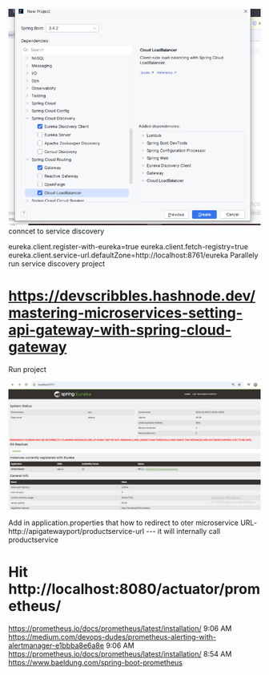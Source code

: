 ![img.png](img.png)
conncet to service discovery

eureka.client.register-with-eureka=true
eureka.client.fetch-registry=true
eureka.client.service-url.defaultZone=http://localhost:8761/eureka
Parallely run service discovery project
# https://devscribbles.hashnode.dev/mastering-microservices-setting-api-gateway-with-spring-cloud-gateway
Run project

![img_1.png](img_1.png)

Add in application.properties that how to redirect to oter microservice
URL- http://apigatewayport/productservice-url --- it will internally call productservice 
# Hit http://localhost:8080/actuator/prometheus/
https://prometheus.io/docs/prometheus/latest/installation/
9:06 AM
https://medium.com/devops-dudes/prometheus-alerting-with-alertmanager-e1bbba8e6a8e
9:06 AM
https://prometheus.io/docs/prometheus/latest/installation/
8:54 AM
https://www.baeldung.com/spring-boot-prometheus

